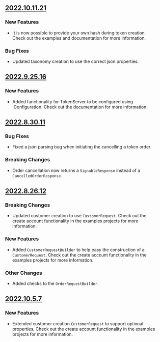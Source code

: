 ## [2022.10.11.21](https://gitlab.com/quantoz-public/nexus-sdk-dotnet/-/packages/9847275)

### New Features
* It is now possible to provide your own hash during token creation. Check out the examples and documentation for more information. 

### Bug Fixes
* Updated taxonomy creation to use the correct json properties.

## [2022.9.25.16](https://gitlab.com/quantoz-public/nexus-sdk-dotnet/-/packages/9474509)

### New Features
* Added functionality for TokenServer to be configured using IConfiguration. Check out the documentation for more
information.


## [2022.8.30.11](https://gitlab.com/quantoz-public/nexus-sdk-dotnet/-/packages/8923295)

### Bug Fixes
* Fixed a json parsing bug when initiating the cancelling a token order.

### Breaking Changes
* Order cancellation now returns a `SignableResponse` instead of a `CancelledOrderResponse`.

## [2022.8.26.12](https://gitlab.com/quantoz-public/nexus-sdk-dotnet/-/packages/8862706)

### Breaking Changes
* Updated customer creation to use `CustomerRequest`. Check out the create account functionality in the examples projects for more information.

### New Features
* Added `CustomerRequestBuilder` to help easy the construction of a `CustomerRequest`. Check out the create account functionality in the examples projects for more information.

### Other Changes
* Added checks to the `OrderRequestBuilder`.


## [2022.10.5.7](https://gitlab.com/quantoz-public/nexus-sdk-dotnet/-/packages/9699238)

### New Features
* Extended customer creation `CustomerRequest` to support optional properties. Check out the create account functionality in the examples projects for more information.
